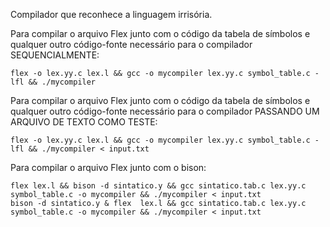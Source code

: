 Compilador que reconhece a linguagem irrisória.

Para compilar o arquivo Flex junto com o código da tabela de símbolos e qualquer outro código-fonte necessário para o compilador SEQUENCIALMENTE:

```
flex -o lex.yy.c lex.l && gcc -o mycompiler lex.yy.c symbol_table.c -lfl && ./mycompiler

```


Para compilar o arquivo Flex junto com o código da tabela de símbolos e qualquer outro código-fonte necessário para o compilador PASSANDO UM ARQUIVO DE TEXTO COMO TESTE:

```
flex -o lex.yy.c lex.l && gcc -o mycompiler lex.yy.c symbol_table.c -lfl && ./mycompiler < input.txt

```

Para compilar o arquivo Flex junto com o bison:


```
flex lex.l && bison -d sintatico.y && gcc sintatico.tab.c lex.yy.c symbol_table.c -o mycompiler && ./mycompiler < input.txt
bison -d sintatico.y & flex  lex.l && gcc sintatico.tab.c lex.yy.c  symbol_table.c -o mycompiler && ./mycompiler < input.txt

```
